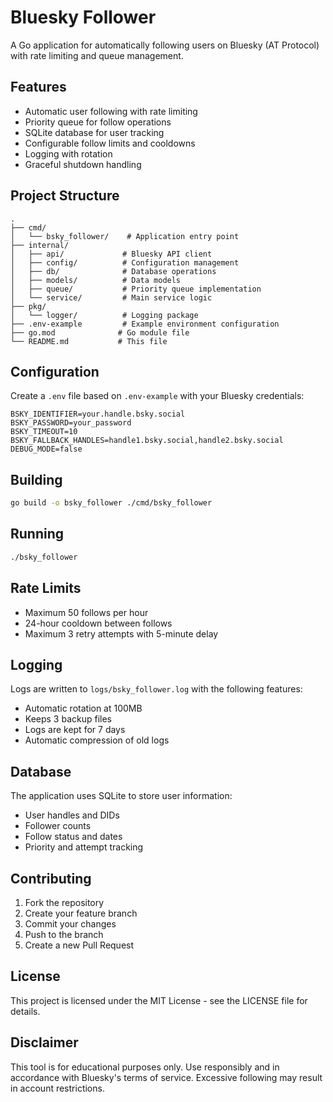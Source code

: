 # Bluesky Follower

A Go application for automatically following users on Bluesky (AT Protocol) with rate limiting and queue management.

## Features

- Automatic user following with rate limiting
- Priority queue for follow operations
- SQLite database for user tracking
- Configurable follow limits and cooldowns
- Logging with rotation
- Graceful shutdown handling

## Project Structure

```
.
├── cmd/
│   └── bsky_follower/    # Application entry point
├── internal/
│   ├── api/             # Bluesky API client
│   ├── config/          # Configuration management
│   ├── db/              # Database operations
│   ├── models/          # Data models
│   ├── queue/           # Priority queue implementation
│   └── service/         # Main service logic
├── pkg/
│   └── logger/          # Logging package
├── .env-example         # Example environment configuration
├── go.mod              # Go module file
└── README.md           # This file
```

## Configuration

Create a `.env` file based on `.env-example` with your Bluesky credentials:

```env
BSKY_IDENTIFIER=your.handle.bsky.social
BSKY_PASSWORD=your_password
BSKY_TIMEOUT=10
BSKY_FALLBACK_HANDLES=handle1.bsky.social,handle2.bsky.social
DEBUG_MODE=false
```

## Building

```bash
go build -o bsky_follower ./cmd/bsky_follower
```

## Running

```bash
./bsky_follower
```

## Rate Limits

- Maximum 50 follows per hour
- 24-hour cooldown between follows
- Maximum 3 retry attempts with 5-minute delay

## Logging

Logs are written to `logs/bsky_follower.log` with the following features:

- Automatic rotation at 100MB
- Keeps 3 backup files
- Logs are kept for 7 days
- Automatic compression of old logs

## Database

The application uses SQLite to store user information:

- User handles and DIDs
- Follower counts
- Follow status and dates
- Priority and attempt tracking

## Contributing

1. Fork the repository
2. Create your feature branch
3. Commit your changes
4. Push to the branch
5. Create a new Pull Request

## License

This project is licensed under the MIT License - see the LICENSE file for details.

## Disclaimer

This tool is for educational purposes only. Use responsibly and in accordance with Bluesky's terms of service. Excessive following may result in account restrictions.

